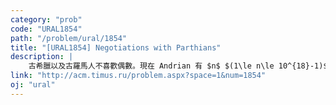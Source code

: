 ```yaml
---
category: "prob"
code: "URAL1854"
path: "/problem/ural/1854"
title: "[URAL1854] Negotiations with Parthians"
description: |
    古希臘以及古羅馬人不喜歡偶數。現在 Andrian 有 $n$ $(1\le n\le 10^{18}-1)$ 隻羊(奇數隻)要獻給神明，為了公平，每一位神明都要得到數量相同的羊。為了更吉利，Andrian 決定將羊群獻給奇數位神明、並且這個數量也要有奇數個正因數。請問 Andrian 至多可以將羊獻給多少位神明呢？
link: "http://acm.timus.ru/problem.aspx?space=1&num=1854"
oj: "ural"
---
```


